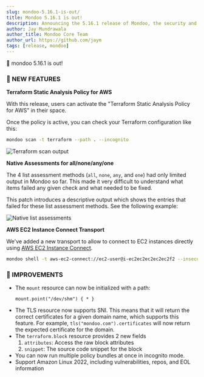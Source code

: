```yaml
---
slug: mondoo-5.16.1-is-out/
title: Mondoo 5.16.1 is out!
description: Announcing the 5.16.1 release of Mondoo, the security and compliance platform that prioritizes risks that matter most in your infrastructure.
author: Jay Mundrawala
author_title: Mondoo Core Team
author_url: https://github.com/jaym
tags: [release, mondoo]
---
```


🥳 mondoo 5.16.1 is out!

### 🎉 NEW FEATURES

**Terraform Static Analysis Policy for AWS**

With this release, users can activate the "Terraform Static Analysis Policy for AWS" in their space.

Once the policy is active, you can check your Terraform configuration like this:

```bash
mondoo scan -t terraform --path . --incognito
```

![Terraform scan output](/img/releases/2021-11-30-mondoo-5.16.1-is-out/tf.png)

**Native Assessments for all/none/any/one**

The 4 list assessment methods (`all`, `none`, `any`, and `one`) had only limited
output in Mondoo so far. This made it very difficult to understand what items
failed any given check and what needed to be fixed.

This patch introduces a descriptive output which shows the entries that
failed for these list assessment methods. See the following example:

![Native list assessments](/img/releases/2021-11-30-mondoo-5.16.1-is-out/native_assessments.png)

**AWS EC2 Instance Connect Transport**

We've added a new transport to allow to connect to EC2 instances directly using
[AWS EC2 Instance Connect](https://docs.aws.amazon.com/AWSEC2/latest/UserGuide/ec2-instance-connect-methods.html).

```bash
mondoo shell -t aws-ec2-connect://ec2-user@i-ec2ec2ec2ec2ec2f2 --insecure
```

### 🧹 IMPROVEMENTS

- The `mount` resource can now be initialized with a path:
  ```
  mount.point("/dev/shm") { * }
  ```
- The TLS resource now supports SNI. This means that it will return the correct
  certificates for a given domain name, which supports this feature. For example,
  `tls("mondoo.com").certificates` will now return the expected certificate for
  the domain.
- The `terraform.block` resource provides 2 new fields
  1. `attributes`: Access the raw block attributes
  2. `snippet`: The source code snippet for the block
- You can now run multiple policy bundles at once in incognito mode.
- Support Amazon Linux 2022, including vulnerabilities, repos, and EOL information
